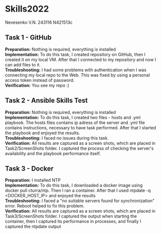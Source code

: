 # Skills2022
Nevesenko V.N. 243116 N421513c

## Task 1 - GitHub
**Preparation:** Nothing is required, everything is installed  
**Implementation:** To do this task, I created repository on GitHub, then I created it on my local VM. After that I connected to my repository and now I can add files to it.  
**Troubleshooting:** I had some problems with authentication when I was connecting my local repo to the Web. This was fixed by using a personal access token instead of password.  
**Verification:** You see my repo :)    

## Task 2 - Ansible Skills Test
**Preparation:** Nothing is required, everything is installed  
**Implementation:** To do this task, I created two files - hosts and .yml playbook. The hosts files contains ip adress of the server and .yml file contains instructions, necessary to have task performed. After that I started the playbook and enjoyed the results.  
**Troubleshooting:** I faced no issues during this task.  
**Verification:** All results are captured as a screen shots, which are placed in Task2/ScreenShots folder. I captured the process of checking the server's availability and the playbook performance itself.  

## Task 3 - Docker
**Preparation:** I installed NTP  
**Implementation:** To do this task, I downloaded a docker image using docker pull cturra/ntp. Then I ran a container. After that I used ntpdate -q <DOCKER_HOST_IP> and enjoyed the results  
**Troubleshooting:** I faced a "no suitable servers found for synchronization" error. Reboot helped to fix this problem.  
**Verification:** All results are captured as a screen shots, which are placed in Task3/ScreenShots folder. I captured the output when starting the container, then I captured its performance in processes, and finally I captured the ntpdate output
